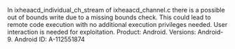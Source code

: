 In ixheaacd_individual_ch_stream of ixheaacd_channel.c there is a possible out of bounds write due to a missing bounds check. This could lead to remote code execution with no additional execution privileges needed. User interaction is needed for exploitation. Product: Android. Versions: Android-9. Android ID: A-112551874